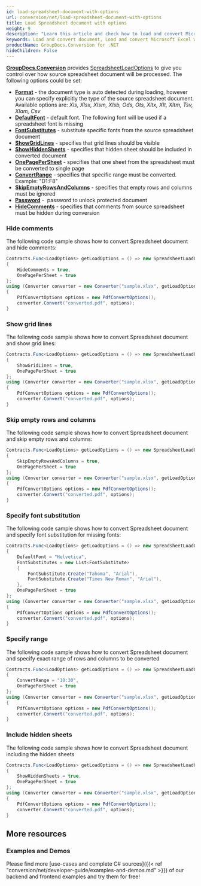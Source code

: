 ```yaml
---
id: load-spreadsheet-document-with-options
url: conversion/net/load-spreadsheet-document-with-options
title: Load Spreadsheet document with options
weight: 9
description: "Learn this article and check how to load and convert Microsoft Excel and Open Document spreadsheets with advanced options using GroupDocs.Conversion for .NET API."
keywords: Load and convert document, Load and convert Microsoft Excel workbook, Load and convert XLSX document, Load and convert XLS spreadsheet
productName: GroupDocs.Conversion for .NET
hideChildren: False
---
```

[**GroupDocs.Conversion**](https://products.groupdocs.com/conversion/net) provides [SpreadsheetLoadOptions](https://apireference.groupdocs.com/net/conversion/groupdocs.conversion.options.load/spreadsheetloadoptions) to give you control over how source spreadsheet document will be processed. The following options could be set:

*   **[Format](https://apireference.groupdocs.com/net/conversion/groupdocs.conversion.options.load/spreadsheetloadoptions/properties/format)** - the document type is auto detected during loading, however you can specify explicitly the type of the source spreadsheet document. Available options are: *Xls, Xlsx, Xlsm, Xlsb, Ods, Ots, Xltx, Xlt, Xltm, Tsv, Xlam, Csv*
*   **[DefaultFont](https://apireference.groupdocs.com/net/conversion/groupdocs.conversion.options.load/spreadsheetloadoptions/properties/defaultfont)** - default font. The following font will be used if a spreadsheet font is missing  
*   **[FontSubstitutes](https://apireference.groupdocs.com/net/conversion/groupdocs.conversion.options.load/spreadsheetloadoptions/properties/fontsubstitutes)** - substitute specific fonts from the source spreadsheet document
*   **[ShowGridLines](https://apireference.groupdocs.com/net/conversion/groupdocs.conversion.options.load/spreadsheetloadoptions/properties/showgridlines)** - specifies that grid lines should be visible  
*   **[ShowHiddenSheets](https://apireference.groupdocs.com/net/conversion/groupdocs.conversion.options.load/spreadsheetloadoptions/properties/showhiddensheets)** - specifies that hidden sheet should be included in converted document
*   **[OnePagePerSheet](https://apireference.groupdocs.com/net/conversion/groupdocs.conversion.options.load/spreadsheetloadoptions/properties/onepagepersheet)** - specifies that one sheet from the spreadsheet must be converted to single page  
*   **[ConvertRange](https://apireference.groupdocs.com/net/conversion/groupdocs.conversion.options.load/spreadsheetloadoptions/properties/convertrange)** - specifies that specific range must be converted. Example: "D1:F8"
*   **[SkipEmptyRowsAndColumns](https://apireference.groupdocs.com/net/conversion/groupdocs.conversion.options.load/spreadsheetloadoptions/properties/skipemptyrowsandcolumns)** - specifies that empty rows and columns must be ignored
*   **[Password](https://apireference.groupdocs.com/net/conversion/groupdocs.conversion.options.load/spreadsheetloadoptions/properties/password)** -  password to unlock protected document
*   **[HideComments](https://apireference.groupdocs.com/net/conversion/groupdocs.conversion.options.load/spreadsheetloadoptions/properties/hidecomments)** - specifies that comments from source spreadsheet must be hidden during conversion

### Hide comments

The following code sample shows how to convert Spreadsheet document and hide comments:

```csharp
Contracts.Func<LoadOptions> getLoadOptions = () => new SpreadsheetLoadOptions
{
    HideComments = true,
    OnePagePerSheet = true
};
using (Converter converter = new Converter("sample.xlsx", getLoadOptions))
{
    PdfConvertOptions options = new PdfConvertOptions();
    converter.Convert("converted.pdf", options);
}
```

### Show grid lines

The following code sample shows how to convert Spreadsheet document and show grid lines:

```csharp
Contracts.Func<LoadOptions> getLoadOptions = () => new SpreadsheetLoadOptions
{
    ShowGridLines = true,
    OnePagePerSheet = true
};
using (Converter converter = new Converter("sample.xlsx", getLoadOptions))
{
    PdfConvertOptions options = new PdfConvertOptions();
    converter.Convert("converted.pdf", options);
}
```

### Skip empty rows and columns

The following code sample shows how to convert Spreadsheet document and skip empty rows and columns:

```csharp
Contracts.Func<LoadOptions> getLoadOptions = () => new SpreadsheetLoadOptions
{
    SkipEmptyRowsAndColumns = true,
    OnePagePerSheet = true
};
using (Converter converter = new Converter("sample.xlsx", getLoadOptions))
{
    PdfConvertOptions options = new PdfConvertOptions();
    converter.Convert("converted.pdf", options);
}
```

### Specify font substitution

The following code sample shows how to convert Spreadsheet document and specify font substitution for missing fonts:

```csharp
Contracts.Func<LoadOptions> getLoadOptions = () => new SpreadsheetLoadOptions
{
    DefaultFont = "Helvetica",
    FontSubstitutes = new List<FontSubstitute>
    {
        FontSubstitute.Create("Tahoma", "Arial"),
        FontSubstitute.Create("Times New Roman", "Arial"),
    },
    OnePagePerSheet = true
};
using (Converter converter = new Converter("sample.xlsx", getLoadOptions))
{
    PdfConvertOptions options = new PdfConvertOptions();
    converter.Convert("converted.pdf", options);
}
```

### Specify range

The following code sample shows how to convert Spreadsheet document and specify exact range of rows and columns to be converted

```csharp
Contracts.Func<LoadOptions> getLoadOptions = () => new SpreadsheetLoadOptions
{
    ConvertRange = "10:30",
    OnePagePerSheet = true
};
using (Converter converter = new Converter("sample.xlsx", getLoadOptions))
{
    PdfConvertOptions options = new PdfConvertOptions();
    converter.Convert("converted.pdf", options);
}
```

### Include hidden sheets

The following code sample shows how to convert Spreadsheet document including the hidden sheets

```csharp
Contracts.Func<LoadOptions> getLoadOptions = () => new SpreadsheetLoadOptions
{
    ShowHiddenSheets = true,
    OnePagePerSheet = true
};
using (Converter converter = new Converter("sample.xlsx", getLoadOptions))
{
    PdfConvertOptions options = new PdfConvertOptions();
    converter.Convert("converted.pdf", options);
}
```

## More resources

### Examples and Demos

Please find more [use-cases and complete C# sources]({{< ref "conversion/net/developer-guide/examples-and-demos.md" >}}) of our backend and frontend examples and try them for free!